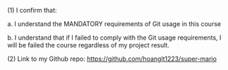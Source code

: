 (1) I confirm that:

a. I understand the MANDATORY requirements of Git usage in this course

b. I understand that if I failed to comply with the Git usage requirements, I will be failed the course regardless of my project result. 

(2) Link to my Github repo:  https://github.com/hoanglt1223/super-mario